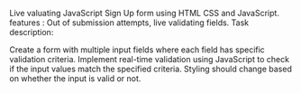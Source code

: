 Live valuating JavaScript Sign Up form using HTML CSS and JavaScript. features : Out of submission attempts, live validating fields.
Task description: 

Create a form with multiple input fields where each field has specific validation 
criteria. Implement real-time validation using JavaScript to check if the input 
values match the specified criteria. Styling should change based on whether 
the input is valid or not.
